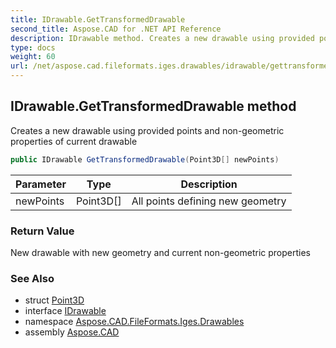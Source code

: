 ```yaml
---
title: IDrawable.GetTransformedDrawable
second_title: Aspose.CAD for .NET API Reference
description: IDrawable method. Creates a new drawable using provided points and nongeometric properties of current drawable
type: docs
weight: 60
url: /net/aspose.cad.fileformats.iges.drawables/idrawable/gettransformeddrawable/
---
```

## IDrawable.GetTransformedDrawable method

Creates a new drawable using provided points and non-geometric properties of current drawable

```csharp
public IDrawable GetTransformedDrawable(Point3D[] newPoints)
```

| Parameter | Type | Description |
| --- | --- | --- |
| newPoints | Point3D[] | All points defining new geometry |

### Return Value

New drawable with new geometry and current non-geometric properties

### See Also

* struct [Point3D](../../../aspose.cad.fileformats.iges.commondefinitions/point3d/)
* interface [IDrawable](../)
* namespace [Aspose.CAD.FileFormats.Iges.Drawables](../../idrawable/)
* assembly [Aspose.CAD](../../../)


